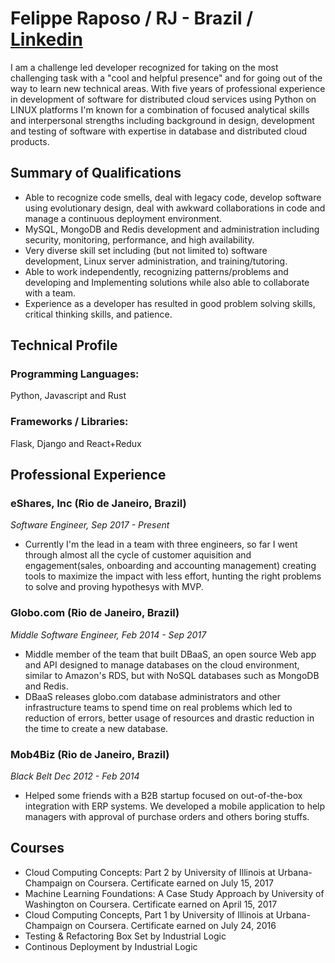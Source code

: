 Felippe Raposo / RJ - Brazil  / [Linkedin](https://www.linkedin.com/in/felippe-da-motta-raposo-88aa0562/)
==========================================================================================================

I am a challenge led developer recognized for taking on the most challenging task with a "cool and helpful presence" and for going out of the way to learn new technical areas. With five years of professional experience in development of software for distributed cloud services using Python on LINUX platforms I'm known for a combination of focused analytical skills and interpersonal strengths including background in design, development and testing of software with expertise in database and distributed cloud products.

Summary of Qualifications
-------------------------
* Able to recognize code smells, deal with legacy code, develop software using 
  evolutionary design, deal with awkward collaborations in code and manage a 
  continuous deployment environment.
* MySQL, MongoDB and Redis development and administration including security,
  monitoring, performance, and high availability.
* Very diverse skill set including (but not limited to) software development,
  Linux server administration, and training/tutoring.
* Able to work independently, recognizing patterns/problems and developing and
  Implementing solutions while also able to collaborate with a team.
* Experience as a developer has resulted in good problem solving skills, 
  critical thinking skills, and patience.

Technical Profile
-----------------

### Programming Languages:

Python, Javascript and Rust

### Frameworks / Libraries:

Flask, Django and React+Redux


Professional Experience
-----------------------

### eShares, Inc (Rio de Janeiro, Brazil)

_Software Engineer, Sep 2017 - Present_

* Currently I'm the lead in a team with three engineers, so far I went through almost all the cycle of customer aquisition and engagement(sales, onboarding and  accounting management) creating tools to maximize the impact with less effort, hunting the right problems to solve and proving hypothesys with MVP.

### Globo.com (Rio de Janeiro, Brazil)

_Middle Software Engineer, Feb 2014 - Sep 2017_

* Middle member of the team that built DBaaS, an open source
  Web app and API designed to manage databases on the cloud environment, 
  similar to Amazon's RDS, but with NoSQL databases such as MongoDB and Redis.
* DBaaS releases globo.com database administrators and other infrastructure teams 
  to spend time on real problems which led to reduction of errors, better usage of 
  resources and drastic reduction in the time to create a new database.

### Mob4Biz (Rio de Janeiro, Brazil)

_Black Belt Dec 2012 - Feb 2014_

* Helped some friends with a B2B startup focused on out-of-the-box integration with ERP systems. 
We developed a mobile application to help managers with approval of purchase orders and others boring stuffs.

Courses
----------------------------

* Cloud Computing Concepts: Part 2 by University of Illinois at Urbana-Champaign on Coursera. Certificate earned on July 15, 2017
* Machine Learning Foundations: A Case Study Approach by University of Washington on Coursera. Certificate earned on April 15, 2017
* Cloud Computing Concepts, Part 1 by University of Illinois at Urbana-Champaign on Coursera. Certificate earned on July 24, 2016
* Testing & Refactoring Box Set by Industrial Logic
* Continous Deployment by Industrial Logic
